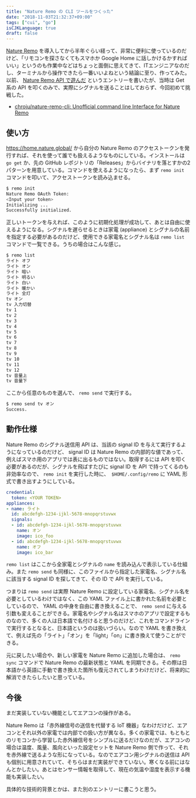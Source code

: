 ```yaml
---
title: "Nature Remo の CLI ツールをつくった"
date: "2018-11-03T21:32:37+09:00"
tags: ["cui", "go"]
isCJKLanguage: true
draft: false
---
```


[Nature Remo](https://nature.global/) を導入してから半年ぐらい経って、非常に便利に使っているのだけど、「リモコンを探さなくてもスマホか Google Home に話しかけるかすればいい」というのも作業中などはちょっと面倒に思えてきて、ITエンジニアなのだし、ターミナルから操作できたら一番いいよねという結論に至り、作ってみた。以前、 [Nature Remo API で遊んだ](https://chroju.github.io/blog/2018/06/11/play_with_nature_remo/) というエントリーを書いたが、当時は Get 系の API を叩くのみで、実際にシグナルを送ることはしておらず、今回初めて挑戦した。

* [chroju/nature-remo-cli: Unofficial command line Interface for Nature Remo](https://github.com/chroju/nature-remo-cli)

使い方
----

https://home.nature.global/ から自分の Nature Remo のアクセストークンを発行すれば、それを使って誰でも扱えるようなものにしている。インストールは `go get` か、先の GitHub レポジトリの「Releases」からバイナリを落とすかの2パターンを用意している。コマンドを使えるようになったら、まず `remo init` コマンドを叩いて、アクセストークンを読み込ませる。

```sh
$ remo init
Nature Remo OAuth Token:
<Input your token>
Initializing ...
Successfully initialized.
```

正しいトークンを与えれば、このように初期化処理が成功して、あとは自由に使えるようになる。シグナルを遅らせるときは家電 (appliance) とシグナルの名前を指定する必要があるのだけど、使用できる家電名とシグナル名は `remo list` コマンドで一覧できる。うちの場合はこんな感じ。

```sh
$ remo list
ライト オフ
ライト オン
ライト 暗い
ライト 明るい
ライト 白い
ライト 暖かい
ライト 全灯
tv オン
tv 入力切替
tv 1
tv 2
tv 3
tv 4
tv 5
tv 6
tv 7
tv 8
tv 9
tv 10
tv 11
tv 12
tv 音量上
tv 音量下
```

ここから任意のものを選んで、 `remo send` で実行する。

```sh
$ remo send tv オン
Success.
```

動作仕様
----

Nature Remo のシグナル送信用 API は、当該の signal ID を与えて実行するようになっているのだけど、 signal ID は Nature Remo の内部的な値であって、例えばスマホ用のアプリでは表に出るものではない。取得するには API を叩く必要があるのだが、シグナルを飛ばすたびに signal ID を API で持ってくるのも非効率なので、 `remo init` を実行した時に、　`$HOME/.config/remo` に YAML 形式で書き出すようにしている。

```yaml
credential:
  token: <YOUR TOKEN>
appliances:
- name: ライト
  id: abcdefgh-1234-ijkl-5678-mnopqrstuvwx
  signals:
  - id: abcdefgh-1234-ijkl-5678-mnopqrstuvwx
    name: オン
    image: ico_foo
  - id: abcdefgh-1234-ijkl-5678-mnopqrstuvwx
    name: オフ
    image: ico_bar
```

`remo list` はここから全家電とシグナルの `name` を読み込んで表示している仕組み。また `remo send` も同様に、このファイルから指定した家電名、シグナル名に該当する signal ID を探してきて、その ID で API を実行している。

つまりは `remo send` は実際 Nature Remo に設定している家電名、シグナル名を必要としているわけではなく、この YAML ファイル上に書かれた名前を必要としているので、 YAML の中身を自由に書き換えることで、 `remo send` に与える引数も変えることができる。家電名やシグナル名はスマホのアプリで設定するものなので、多くの人は日本語で名付けると思うのだけど、これをコマンドラインで実行するとなると、日本語というのは扱いづらい。なので YAML を書き換えて、例えば先の「ライト」「オン」を「light」「on」に書き換えて使うことができる。

元に戻したい場合や、新しい家電を Nature Remo に追加した場合は、 `remo sync` コマンドで Nature Remo の最新状態と YAML を同期できる。その際は日本語から英語に手動で書き換えた箇所も復元されてしまうわけだけど、将来的に解消できたらしたいと思っている。

今後
----

まだ実装していない機能としてエアコンの操作がある。

Nature Remo は「赤外線信号の送信を代替する IoT 機器」なわけだけど、エアコンとそれ以外の家電では内部での扱い方が異なる。多くの家電では、もともとのリモコンから学習した赤外線信号をシンプルに送るだけなのだが、エアコンの場合は温度、風量、風向といった設定セットを Nature Remo 側で作って、それを赤外線で送るような形になっている。なのでエアコン用シグナルの送信は API も個別に用意されていて、そちらはまだ実装ができていない。寒くなる前にはなんとかしたい。あとはセンサー情報を取得して、現在の気温や湿度を表示する機能も実装したい。

具体的な技術的背景とかは、また別のエントリーに書こうと思う。


